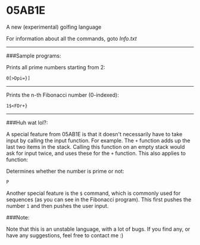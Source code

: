 # 05AB1E
A new (experimental) golfing language


For information about all the commands, goto _Info.txt_

---------

###Sample programs:


Prints all prime numbers starting from 2:

    0[>Dpi=}]

---------

Prints the n-th Fibonacci number (0-indexed):
    
    1$<FDr+}

    
---------

###Huh wat lol?:

A special feature from 05AB1E is that it doesn't necessarily have to take input by calling the input function.
For example. The `+` function adds up the last two items in the stack. Calling this function on an empty stack would ask for input twice, and uses these for the `+` function. This also applies to function:

Determines whether the number is prime or not:

    P
    
Another special feature is the `$` command, which is commonly used for sequences (as you can see in the Fibonacci program). This first pushes the number `1` and then pushes the user input.

###Note:

Note that this is an unstable language, with a lot of bugs. If you find any, or have any suggestions, feel free to contact me :)
